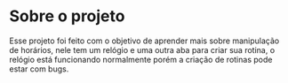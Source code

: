 # Sobre o projeto

Esse projeto foi feito com o objetivo de aprender mais sobre manipulação de horários, nele tem um relógio e uma outra aba para criar sua rotina, o relógio está funcionando normalmente porém a criação de rotinas pode estar com bugs.